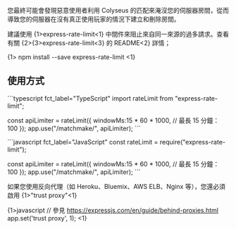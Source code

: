 您最終可能會發現惡意使用者利用 Colyseus 的匹配來淹沒您的伺服器房間，從而導致您的伺服器在沒有真正使用玩家的情況下建立和刪除房間。

建議使用 {1>express-rate-limit<1} 中間件來阻止來自同一來源的過多請求。查看有關 {2>{3>express-rate-limit<3} 的 README<2} 詳情；

{1> npm install --save express-rate-limit <1}

## 使用方式

\`\`\`typescript fct\_label="TypeScript" import rateLimit from "express-rate-limit";

const apiLimiter = rateLimit({ windowMs:15 * 60 * 1000, // 最長 15 分鐘：100 }); app.use("/matchmake/", apiLimiter); \`\`\`

\`\`\`javascript fct\_label="JavaScript" const rateLimit = require("express-rate-limit");

const apiLimiter = rateLimit({ windowMs:15 * 60 * 1000, // 最長 15 分鐘：100 }); app.use("/matchmake/", apiLimiter); \`\`\`


如果您使用反向代理（如 Heroku、Bluemix、AWS ELB、Nginx 等），您還必須啟用 {1>"trust proxy"<1}

{1>javascript // 參見 https://expressjs.com/en/guide/behind-proxies.html app.set('trust proxy', 1); <1}